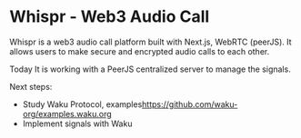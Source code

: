 # Whispr - Web3 Audio Call

Whispr is a web3 audio call platform built with Next.js, WebRTC (peerJS). 
It allows users to make secure and encrypted audio calls to each other.

Today It is working with a PeerJS centralized server to manage the signals.

Next steps:
- Study Waku Protocol, examples<https://github.com/waku-org/examples.waku.org>
- Implement signals with Waku
